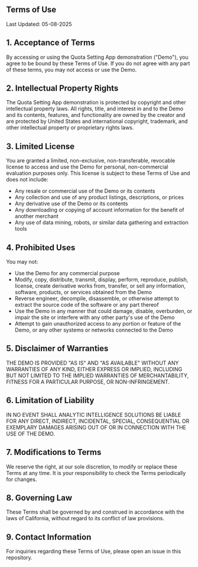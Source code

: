 ## Terms of Use
Last Updated: 05-08-2025

## 1. Acceptance of Terms
By accessing or using the Quota Setting App demonstration ("Demo"), you agree to be bound by these Terms of Use. If you do not agree with any part of these terms, you may not access or use the Demo.

## 2. Intellectual Property Rights
The Quota Setting App demonstration is protected by copyright and other intellectual property laws. All rights, title, and interest in and to the Demo and its contents, features, and functionality are owned by the creator and are protected by United States and international copyright, trademark, and other intellectual property or proprietary rights laws.

## 3. Limited License
You are granted a limited, non-exclusive, non-transferable, revocable license to access and use the Demo for personal, non-commercial evaluation purposes only. This license is subject to these Terms of Use and does not include:

- Any resale or commercial use of the Demo or its contents
- Any collection and use of any product listings, descriptions, or prices
- Any derivative use of the Demo or its contents
- Any downloading or copying of account information for the benefit of another merchant
- Any use of data mining, robots, or similar data gathering and extraction tools

## 4. Prohibited Uses
You may not:

- Use the Demo for any commercial purpose
- Modify, copy, distribute, transmit, display, perform, reproduce, publish, license, create derivative works from, transfer, or sell any information, software, products, or services obtained from the Demo
- Reverse engineer, decompile, disassemble, or otherwise attempt to extract the source code of the software or any part thereof
- Use the Demo in any manner that could damage, disable, overburden, or impair the site or interfere with any other party's use of the Demo
- Attempt to gain unauthorized access to any portion or feature of the Demo, or any other systems or networks connected to the Demo

## 5. Disclaimer of Warranties
THE DEMO IS PROVIDED "AS IS" AND "AS AVAILABLE" WITHOUT ANY WARRANTIES OF ANY KIND, EITHER EXPRESS OR IMPLIED, INCLUDING BUT NOT LIMITED TO THE IMPLIED WARRANTIES OF MERCHANTABILITY, FITNESS FOR A PARTICULAR PURPOSE, OR NON-INFRINGEMENT.

## 6. Limitation of Liability
IN NO EVENT SHALL ANALYTIC INTELLIGENCE SOLUTIONS BE LIABLE FOR ANY DIRECT, INDIRECT, INCIDENTAL, SPECIAL, CONSEQUENTIAL OR EXEMPLARY DAMAGES ARISING OUT OF OR IN CONNECTION WITH THE USE OF THE DEMO.

## 7. Modifications to Terms
We reserve the right, at our sole discretion, to modify or replace these Terms at any time. It is your responsibility to check the Terms periodically for changes.

## 8. Governing Law
These Terms shall be governed by and construed in accordance with the laws of California, without regard to its conflict of law provisions.

## 9. Contact Information
For inquiries regarding these Terms of Use, please open an issue in this repository.
